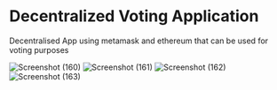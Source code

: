 # Decentralized Voting Application
 Decentralised App using metamask and ethereum that can be used for voting purposes

![Screenshot (160)](https://user-images.githubusercontent.com/93322943/235419021-eee7d9b6-5698-42ea-a496-daac3dd6ae16.png)
![Screenshot (161)](https://user-images.githubusercontent.com/93322943/235419016-5df75087-407b-4e4f-b2d9-2a2d7095477b.png)
![Screenshot (162)](https://user-images.githubusercontent.com/93322943/235419014-faaa65d4-a691-41df-a60e-26c53766ed96.png)
![Screenshot (163)](https://user-images.githubusercontent.com/93322943/235419012-9558e31f-1484-4f35-a632-d6861327c2bf.png)
